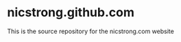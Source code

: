 nicstrong.github.com
====================

This is the source repository for the nicstrong.com website
